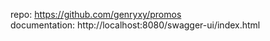 repo: https://github.com/genryxy/promos  
documentation: http://localhost:8080/swagger-ui/index.html